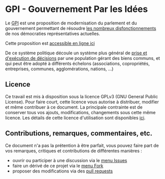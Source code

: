 # GPI - Gouvernement Par les Idées

Le [GPI](https://democratie-2-0.github.io/GPI/) est une proposition de modernisation du parlement
et du gouvernement permettant de résoudre [les nombreux disfonctionnements](https://democratie-2-0.github.io/GPI/resume.html)
de nos démocraties représentatives actuelles.

Cette proposition est [accessible en ligne ici](https://democratie-2-0.github.io/GPI/)

De ce système politique découle un système plus général de 
[prise et d'exécution de décisions](https://democratie-2-0.github.io/GPI/abstraction.html)
par une population gérant des biens communs, et qui peut être adopté à différents échelons 
(associations, copropriétés, entreprises, communes, agglomérations, nations, ...)

## Licence
Ce travail est mis à disposition sous la licence GPLv3 (GNU General Public License).
Pour faire court, cette licence vous autorise à distribuer, modifier et même contribuer à ce document.
La principale contrainte est de conserver tous vos ajouts, modifications, changements sous cette même licence.
Les détails de cette licence d'utilisation
sont disponibles [ici](https://democratie-2-0.github.io/GPI/gpl-3.0.txt).

## Contributions, remarques, commentaires, etc.
Ce document n'a pas la prétention à être parfait, vous pouvez faire part
de vos remarques, critiques et contributions de différentes manières :
- ouvrir ou participer à une discussion via le [menu Issues](https://github.com/democratie-2-0/GPI/issues)
- faire un dérivé de ce projet via le [menu Fork](https://github.com/democratie-2-0/GPI/fork)
- proposer des modifications via des [pull requests](https://github.com/democratie-2-0/GPI/pulls)
